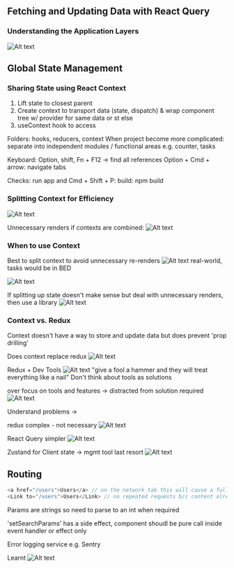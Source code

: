 ## Fetching and Updating Data with React Query

### Understanding the Application Layers

![Alt text](image.png)

## Global State Management

### Sharing State using React Context

1. Lift state to closest parent
2. Create context to transport data (state, dispatch) & wrap component tree w/ provider for same data or st else
3. useContext hook to access

Folders:
hooks, reducers, context
When project become more complicated: separate into independent modules / functional areas e.g. counter, tasks

Keyboard:
Option, shift, Fn + F12 -> find all references
Option + Cmd + arrow: navigate tabs

Checks:
run app
and Cmd + Shift + P: build: npm build

### Splitting Context for Efficiency

![Alt text](image-4.png)

Unnecessary renders if contexts are combined:
![Alt text](image-5.png)

### When to use Context

Best to split context to avoid unnecessary re-renders
![Alt text](image-3.png)
real-world, tasks would be in BED

![Alt text](image-1.png)

If splitting up state doesn't make sense but deal with unnecessary renders, then use a library
![Alt text](image-2.png)

### Context vs. Redux

Context doesn't have a way to store and update data but does prevent 'prop drilling'

Does context replace redux
![Alt text](image-6.png)

Redux + Dev Tools
![Alt text](image-7.png)
"give a fool a hammer and they will treat everything like a nail"
Don't think about tools as solutions

over focus on tools and features -> distracted from solution required
![Alt text](image-8.png)

Understand problems ->

redux complex - not necessary
![Alt text](image-9.png)

React Query simpler
![Alt text](image-10.png)

Zustand for Client state -> mgmt tool last resort
![Alt text](image-11.png)

## Routing

```typescript
<a href="/users">Users</a> // on the network tab this will cause a full page reload, not good
<Link to="/users">Users</Link> // no repeated requests b/c content already shipped, so don't need to return to server
```

Params are strings so need to parse to an int when required

'setSearchParams' has a side effect, component shoudl be pure
call inside event handler or effect only

Error logging service e.g. Sentry

Learnt
![Alt text](image-12.png)
